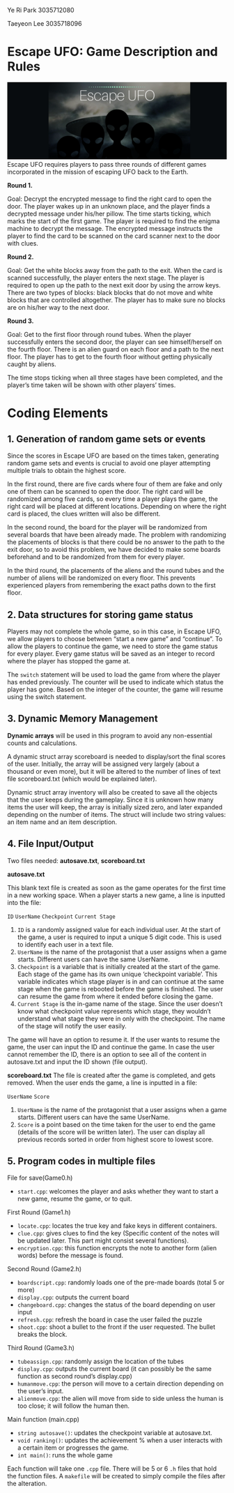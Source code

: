 Ye Ri Park 3035712080

Taeyeon Lee 3035718096


# Escape UFO: Game Description and Rules
![](https://github.com/yeri918/escape_ufo/blob/master/Banner.png)
Escape UFO requires players to pass three rounds of different games incorporated in the mission of escaping UFO back to the Earth. 

**Round 1.**

Goal: Decrypt the encrypted message to find the right card to open the door. 
The player wakes up in an unknown place, and the player finds a decrypted message under his/her pillow. The time starts ticking, which marks the start of the first game. The player is required to find the enigma machine to decrypt the message. The encrypted message instructs the player to find the card to be scanned on the card scanner next to the door with clues.

**Round 2.** 

Goal: Get the white blocks away from the path to the exit. 
When the card is scanned successfully, the player enters the next stage. The player is required to open up the path to the next exit door by using the arrow keys. There are two types of blocks: black blocks that do not move and white blocks that are controlled altogether. The player has to make sure no blocks are on his/her way to the next door. 

**Round 3.**  

Goal: Get to the first floor through round tubes. 
When the player successfully enters the second door, the player can see himself/herself on the fourth floor. There is an alien guard on each floor and a path to the next floor. The player has to get to the fourth floor without getting physically caught by aliens. 

The time stops ticking when all three stages have been completed, and the player’s time taken will be shown with other players’ times.

# Coding Elements 

## 1. Generation of random game sets or events
Since the scores in Escape UFO are based on the times taken, generating random game sets and events is crucial to avoid one player attempting multiple trials to obtain the highest score. 

In the first round, there are five cards where four of them are fake and only one of them can be scanned to open the door. The right card will be randomized among five cards, so every time a player plays the game, the right card will be placed at different locations. Depending on where the right card is placed, the clues written will also be different. 

In the second round, the board for the player will be randomized from several boards that have been already made. The problem with randomizing the placements of blocks is that there could be no answer to the path to the exit door, so to avoid this problem, we have decided to make some boards beforehand and to be randomized from them for every player. 

In the third round, the placements of the aliens and the round tubes and the number of aliens will be randomized on every floor. This prevents experienced players from remembering the exact paths down to the first floor. 

## 2. Data structures for storing game status
Players may not complete the whole game, so in this case, in Escape UFO, we allow players to choose between “start a new game” and “continue”. To allow the players to continue the game, we need to store the game status for every player. Every game status will be saved as an integer to record where the player has stopped the game at. 

The `switch` statement will be used to load the game from where the player has ended previously. The counter will be used to indicate which status the player has gone. Based on the integer of the counter, the game will resume using the switch statement. 

## 3. Dynamic Memory Management

**Dynamic arrays** will be used in this program to avoid any non-essential counts and calculations.

A dynamic struct array scoreboard is needed to display/sort the final scores of the user. Initially, the array will be assigned very largely (about a thousand or even more), but it will be altered to the number of lines of text file scoreboard.txt (which would be explained later). 

Dynamic struct array inventory will also be created to save all the objects that the user keeps during the gameplay. Since it is unknown how many items the user will keep, the array is initially sized zero, and later expanded depending on the number of items. The struct will include two string values: an item name and an item description.

## 4. File Input/Output

Two files needed: **autosave.txt**, **scoreboard.txt**

**autosave.txt**

This blank text file is created as soon as the game operates for the first time in a new working space. When a player starts a new game, a line is inputted into the file:

`ID` `UserName` `Checkpoint` `Current Stage`
1. `ID` is a randomly assigned value for each individual user. At the start of the game, a user is required to input a unique 5 digit code. This is used to identify each user in a text file.
2. `UserName` is the name of the protagonist that a user assigns when a game starts. Different users can have the same UserName.
3. `Checkpoint` is a variable that is initially created at the start of the game. Each stage of the game has its own unique ‘checkpoint variable’. This variable indicates which stage player is in and can continue at the same stage when the game is rebooted before the game is finished. The user can resume the game from where it ended before closing the game.
4. `Current Stage` is the in-game name of the stage. Since the user doesn’t know what checkpoint value represents which stage, they wouldn’t understand what stage they were in only with the checkpoint. The name of the stage will notify the user easily.

The game will have an option to resume it. If the user wants to resume the game, the user can input the ID and continue the game. In case the user cannot remember the ID, there is an option to see all of the content in autosave.txt and input the ID shown (file output).

**scoreboard.txt**
The file is created after the game is completed, and gets removed. When the user ends the game, a line is inputted in a file:

`UserName` `Score` 

1. `UserName` is the name of the protagonist that a user assigns when a game starts. Different users can have the same UserName.
2. `Score` is a point based on the time taken for the user to end the game (details of the score will be written later). The user can display all previous records sorted in order from highest score to lowest score.


## 5. Program codes in multiple files

File for save(Game0.h)
 - `start.cpp`: welcomes the player and asks whether they want to start a new game, resume the game, or to quit. 

First Round (Game1.h)
 - `locate.cpp`: locates the true key and fake keys in different containers.
 - `clue.cpp`: gives clues to find the key (Specific content of the notes will be updated later. This part might consist several functions).
 - `encryption.cpp`: this function encrypts the note to another form (alien words) before the message is found.
 
Second Round (Game2.h)
 - `boardscript.cpp`: randomly loads one of the pre-made boards (total 5 or more)
 - `display.cpp`: outputs the current board
 - `changeboard.cpp`: changes the status of the board depending on user input
 - `refresh.cpp`: refresh the board in case the user failed the puzzle
 - `shoot.cpp`: shoot a bullet to the front if the user requested. The bullet breaks the block.
 
Third Round (Game3.h)
 - `tubeassign.cpp`: randomly assign the location of the tubes
 - `display.cpp`: outputs the current board (it can possibly be the same function as second round’s display.cpp)
 - `humanmove.cpp`: the person will move to a certain direction depending on the user’s input.
 - `alienmove.cpp`: the alien will move from side to side unless the human is too close; it will follow the human then.
 
Main function (main.cpp)
 - `string autosave()`: updates the checkpoint variable at autosave.txt.
 - `void ranking()`: updates the achievement % when a user interacts with a certain item or progresses the game.
 - `int main()`: runs the whole game
 
Each function will take one `.cpp` file. There will be 5 or 6 `.h` files that hold the function files. A `makefile` will be created to simply compile the files after the alteration.
